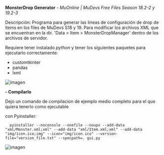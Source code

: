 **MonsterDrop Generator**
*- MuOnline | MuDevs Free Files Season 18.2-2 y 19.2-3* 


Descripción: Programa para generar las lineas de configuración de drop de items en los files de MuDevs S18 y 19.
Para modificar los archivos XML que se encuentran en la dir. 'Data > Item > MonsterDropManager' dentro de los archivos de servidor.


Requiere tener instalado *python* y tener los siguientes paquetes para ejecutarlo correctamente:
  - customtkinter
  - pandas
  - lxml

![imagen](https://github.com/user-attachments/assets/59ae051e-bb4f-41dc-aa5c-c1c00babbd50)


**- Compilarlo**

Dejo un comando de compilacion de ejemplo medio completo para el que quiera tenerlo como ejecutable

  con Pyinstaller:
  
      pyinstaller --noconsole --onefile --noupx --add-data "xml/Monster.xml;xml" --add-data "xml/Item.xml;xml" --add-data "img/icon.ico;img" --icon="img/icon.ico" --version-file="version_file.txt" --specpath=. gui.py

![imagen](https://github.com/user-attachments/assets/4760c7e8-0042-4c3c-ae04-b601da082d30)
